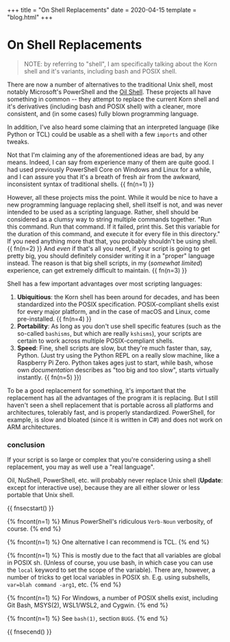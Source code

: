 +++
title = "On Shell Replacements"
date = 2020-04-15
template = "blog.html"
+++

# On Shell Replacements

> NOTE: by referring to "shell", I am specifically talking about
> the Korn shell and it's variants, including bash and POSIX shell.

There are now a number of alternatives to the traditional Unix shell,
most notably Microsoft's PowerShell and the
[Oil Shell](https://www.oilshell.org/). These projects all have something
in common -- they attempt to replace the current Korn shell and it's
derivatives (including bash and POSIX shell) with a cleaner, more
consistent, and (in some cases) fully blown programming language.

In addition, I've also heard some claiming that an interpreted language
(like Python or TCL) could be usable as a shell with a few `imports`
and other tweaks.

Not that I'm claiming any of the aforementioned ideas are bad, by any
means. Indeed, I can say from experience many of them are quite good.
I had used previously PowerShell Core on Windows and Linux for a while,
and I can assure you that it's a breath of fresh air from the awkward,
inconsistent syntax of traditional shells. {{ fn(n=1) }}

However, all these projects miss the point. While it would be nice to have
a new programming language replacing shell, shell itself is not, and was
never intended to be used as a scripting language. Rather, shell should be
considered as a clumsy way to string multiple commands together. "Run this
command. Run that command. If it failed, print this.  Set this variable for
the duration of this command, and execute it for every file in this
directory." If you need anything more that that, you probably shouldn't be
using shell. {{ fn(n=2) }} And *even* if that's all you need, if your
script is going to get pretty big, you should definitely consider writing
it in a "proper" language instead. The reason is that big shell scripts, in
my (*somewhat limited*) experience, can get extremely difficult to
maintain. {{ fn(n=3) }}

Shell has a few important advantages over most scripting languages:

1. **Ubiquitious**: the Korn shell has been around for decades, and has
   been standardized into the POSIX specification. POSIX-compliant shells
   exist for every major platform, and in the case of macOS and Linux, come
   pre-installed. {{ fn(n=4) }}
2. **Portability**: As long as you don't use shell specific features (such
   as the so-called `bashisms`, but which are really `kshisms`), your
   scripts are certain to work across multiple POSIX-compliant shells.
3. **Speed**: Fine, shell scripts are slow, but they're much faster than,
   say, Python. (Just try using the Python REPL on a really slow machine,
   like a Raspberry Pi Zero. Python takes ages just to start, while bash,
   whose own *documentation* describes as "too big and too slow", starts
   virtually instantly. {{ fn(n=5) }})

To be a good replacement for something, it's important that the replacement
has all the advantages of the program it is replacing. But I still haven't
seen a shell replacement that is portable across all platforms and
architectures, tolerably fast, and is properly standardized. PowerShell,
for example, is slow and bloated (since it is written in C#) and does not
work on ARM architectures.

### conclusion

If your script is so large or complex that you're considering using a shell
replacement, you may as well use a "real language".

Oil, NuShell, PowerShell, etc. will probably never replace Unix shell
(**Update**: except for interactive use), because they are all either
slower or less portable that Unix shell.

{{ fnsecstart() }}

{% fncont(n=1) %} Minus PowerShell's ridiculous `Verb-Noun` verbosity, of
course. {% end %}

{% fncont(n=1) %} One alternative I can recommend is TCL. {% end %}

{% fncont(n=1) %} This is mostly due to the fact that all variables are
global in POSIX sh. (Unless of course, you use bash, in which case you can
use the `local` keyword to set the scope of the variable). There are,
however, a number of tricks to get local variables in POSIX sh. E.g.  using
subshells, `var=blah command -arg1`, etc. {% end %}

{% fncont(n=1) %} For Windows, a number of POSIX shells exist, including
Git Bash, MSYS(2), WSL1/WSL2, and Cygwin. {% end %}

{% fncont(n=1) %} See `bash(1)`, section `BUGS`. {% end %}

{{ fnsecend() }}
